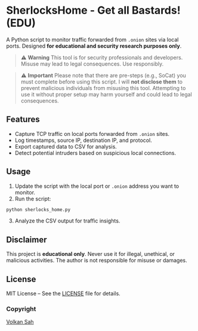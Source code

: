 # SherlocksHome - Get all Bastards! (EDU)

A Python script to monitor traffic forwarded from `.onion` sites via local ports. Designed **for educational and security research purposes only**.

> ⚠️ **Warning**
> This tool is for security professionals and developers. Misuse may lead to legal consequences. Use responsibly.

> ⚠️ **Important**
> Please note that there are pre-steps (e.g., SoCat) you must complete before using this script. I will **not disclose them** to prevent malicious individuals from misusing this tool. Attempting to use it without proper setup may harm yourself and could lead to legal consequences.

## Features

* Capture TCP traffic on local ports forwarded from `.onion` sites.
* Log timestamps, source IP, destination IP, and protocol.
* Export captured data to CSV for analysis.
* Detect potential intruders based on suspicious local connections.

## Usage

1. Update the script with the local port or `.onion` address you want to monitor.
2. Run the script:

```bash
python sherlocks_home.py
```

3. Analyze the CSV output for traffic insights.

## Disclaimer

This project is **educational only**. Never use it for illegal, unethical, or malicious activities. The author is not responsible for misuse or damages.

## License

MIT License – See the [LICENSE](LICENSE) file for details.

### Copyright
[Volkan Sah](https://github.com/volkansah)
